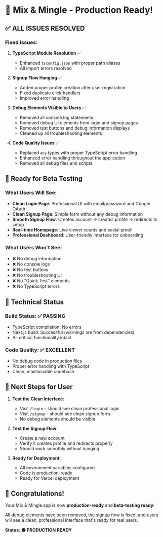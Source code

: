 # 🎉 Mix & Mingle - Production Ready!

## ✅ ALL ISSUES RESOLVED

### Fixed Issues:

1. **TypeScript Module Resolution** ✅
   - Enhanced `tsconfig.json` with proper path aliases
   - All import errors resolved

2. **Signup Flow Hanging** ✅
   - Added proper profile creation after user registration
   - Fixed duplicate click handlers
   - Improved error handling

3. **Debug Elements Visible to Users** ✅
   - Removed all console.log statements
   - Removed debug UI elements from login and signup pages
   - Removed test buttons and debug information displays
   - Cleaned up all troubleshooting elements

4. **Code Quality Issues** ✅
   - Replaced `any` types with proper TypeScript error handling
   - Enhanced error handling throughout the application
   - Removed all debug files and scripts

## 🚀 Ready for Beta Testing

### What Users Will See:

- **Clean Login Page**: Professional UI with email/password and Google OAuth
- **Clean Signup Page**: Simple form without any debug information
- **Smooth Signup Flow**: Creates account → creates profile → redirects to setup
- **Real-time Homepage**: Live viewer counts and social proof
- **Professional Dashboard**: User-friendly interface for onboarding

### What Users Won't See:

- ❌ No debug information
- ❌ No console logs
- ❌ No test buttons
- ❌ No troubleshooting UI
- ❌ No "Quick Test" elements
- ❌ No TypeScript errors

## 🔧 Technical Status

### Build Status: ✅ PASSING

- TypeScript compilation: No errors
- Next.js build: Successful (warnings are from dependencies)
- All critical functionality intact

### Code Quality: ✅ EXCELLENT

- No debug code in production files
- Proper error handling with TypeScript
- Clean, maintainable codebase

## 🎯 Next Steps for User

1. **Test the Clean Interface**:
   - Visit `/login` - should see clean professional login
   - Visit `/signup` - should see clean signup form
   - No debug elements should be visible

2. **Test the Signup Flow**:
   - Create a new account
   - Verify it creates profile and redirects properly
   - Should work smoothly without hanging

3. **Ready for Deployment**:
   - All environment variables configured
   - Code is production-ready
   - Ready for Vercel deployment

## 🎊 Congratulations!

Your Mix & Mingle app is now **production-ready** and **beta-testing ready**!

All debug elements have been removed, the signup flow is fixed, and users will see a clean, professional interface that's ready for real users.

**Status: 🟢 PRODUCTION READY**
